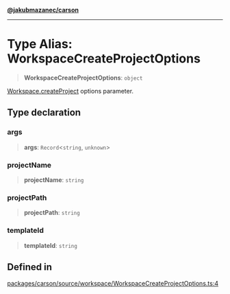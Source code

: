 [**@jakubmazanec/carson**](../README.md)

---

# Type Alias: WorkspaceCreateProjectOptions

> **WorkspaceCreateProjectOptions**: `object`

[Workspace.createProject](../classes/Workspace.md#createproject) options parameter.

## Type declaration

### args

> **args**: `Record`\<`string`, `unknown`\>

### projectName

> **projectName**: `string`

### projectPath

> **projectPath**: `string`

### templateId

> **templateId**: `string`

## Defined in

[packages/carson/source/workspace/WorkspaceCreateProjectOptions.ts:4](https://github.com/jakubmazanec/tools/blob/077fa4993ebe623b1c463499cc41912353ae6eb1/packages/carson/source/workspace/WorkspaceCreateProjectOptions.ts#L4)
